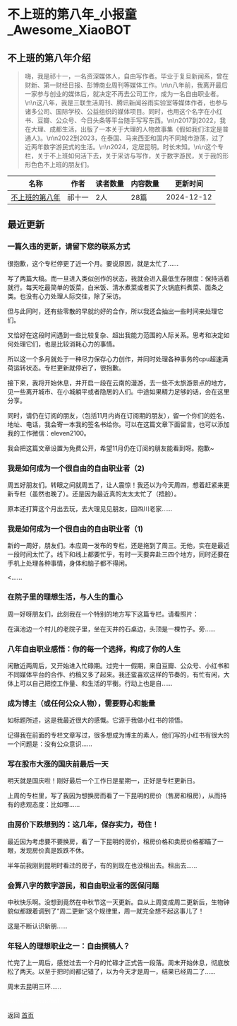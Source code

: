 # 不上班的第八年_小报童_Awesome_XiaoBOT

## 不上班的第八年介绍
> 嗨，我是祁十一，一名资深媒体人，自由写作者。毕业于复旦新闻系，曾在财新、第一财经日报、彭博商业周刊等媒体工作。\n\n八年前，我离开最后一家参与创业的媒体后，就决定不再去公司工作，成为一名自由职业者。\n\n这八年，我是三联生活周刊、腾讯新闻谷雨实验室等媒体作者，也参与诸多公司、国际学校、公益组织的媒体项目。同时，也用这个名字在小红书、豆瓣、公众号、今日头条等平台随手写写东西。\n\n2017到2022，我在大理、成都生活，出版了一本关于大理的人物故事集《假如我们注定是普通人》。\n\n2022到2023，在泰国、马来西亚和国内不同城市游荡，过了近两年数字游民式的生活。\n\n2024，定居昆明。时长未知。\n\n这个专栏，关于不上班如何活下去，关于采访与写作，关于数字游民，关于我的形形色色不上班的朋友们。  
  


|名称|作者|读者数量|内容数量|更新时间|
|---|---|---|---|---|
|[不上班的第八年](https://xiaobot.net/p/elevenonroad?refer=0b133df9-27dc-423b-8101-639049001c13)|祁十一|2人|28篇|2024-12-12|

## 最近更新
### 一篇久违的更新，请留下您的联系方式

很抱歉，这个专栏停更了近一个月。要说原因，就是太忙了……

写了两篇大稿。而一旦进入类似创作的状态，我就会进入最低生存限度：保持活着就行。每天吃最简单的饭菜，白米饭、清水煮菜或者买了火锅底料煮菜、面条之类。也没有心力处理人际交往，除了采访。

但与此同时，还有些零散的早就约好的合作，所以我还会抽出一些时间来处理它们。

又恰好在这段时间遇到一些比较复杂、超出我能力范围的人际关系。思考和决定如何处理它们，也是比较消耗心力的事情。

所以这一个多月就处于一种尽力保存心力创作，并同时处理各种事务的cpu超速满荷运转状态。专栏更新就停宕了，很抱歉。

接下来，我将开始休息，并开启一段在云南的漫游，去一些不太旅游景点的地方，见一些离开城市、在小城躺平或者隐居的人们。中途如果精力足够的话，会在这里分享。

同时，请仍在订阅的朋友，（包括11月内尚在订阅期的朋友），留一个你们的姓名、地址、电话，我会寄一本我的签名书给你。可以在这篇文章下面留言，也可以添加我的工作微信：eleven2100。

我会把这篇文章设置为免费公开，希望11月仍在订阅的朋友能看到呀。抱歉~

### 我是如何成为一个很自由的自由职业者（2)

周五好朋友们。转眼之间就周五了，让人震惊！我还以为今天周四，想着赶紧来更新专栏（虽然也晚了）。还是因为最近真的太太太忙了（捂脸）。

原本还打算这个月出去玩，去大理见见朋友，回四川老家......

### 我是如何成为一个很自由的自由职业者（1)

新的一周好，朋友们。本应周一发布的专栏，还是拖到了周三。无他，实在是最近一段时间太忙了。线下和线上都要忙乎，有时一天要奔赴三四个地方，同时还要在手机上处理各种事情，身体和脑子都不得闲。

<......

### 在院子里的理想生活，与人生的重心

周一好呀朋友们，此刻我在一个特别的地方写下这篇专栏。请看照片：



在滇池边一个村儿的老院子里，坐在天井的石桌边，头顶是一棵竹子。旁......

### 八年自由职业感悟：你的每一个选择，构成了你的人生

闲散近两周后，又开始进入忙碌期。过完十一假期，来自豆瓣、公众号、小红书和不同媒体平台的合作、约稿又多了起来。我还蛮喜欢这样的节奏的，有忙有闲，大体上可以自己把控工作量、和生活的平衡。行动上也是自......

### 成为博主（或任何公众人物），需要野心和能量

如标题所述，这是我最近很大的感慨。它源于我做小红书的领悟。



记得我在前面的专栏文章写过，很多想成为博主的素人，他们写的小红书有很大的一个问题是：没有公众意识......

### 写在股市大涨的国庆前最后一天

明天就是国庆啦！刚好最后一个工作日是星期一，正好是专栏更新日。



上周的专栏里，写了我因为想换房而看了一下昆明的房价（售房和租房），从而持有的悲观态度：比如哪......

### 由房价下跌想到的：这几年，保存实力，苟住！

最近因为考虑要不要换房，看了一下昆明的房价，租房价格和卖房价格都瞄了一眼，发现房价真是跌跌不休。



半年前我刚到昆明时看过的房子，有的到现在也没租出去。租出去......

### 会算八字的数字游民，和自由职业者的医保问题

中秋快乐啊。没想到竟然在中秋节这一天更新。自从上周变成周二更新后，生物钟貌似都跟着调到了“周二更新”这个规律里，周一就完全想不起这事儿了！



这是不断认识新朋......

### 年轻人的理想职业之一：自由撰稿人？

忙完了上一周后，感觉过去一个月的忙碌才正式告一段落。周末开始休息，彻底放松了两天。以至于把时间都记错了，以为今天才是周一，结果已经周二了……



周末去昆明三环......


<a href="https://github.com/Reno9527/awesome-xiaobot" style="color: white; text-decoration: none;">awesome-xiaobot</a>

返回 [首页](../README.md)
